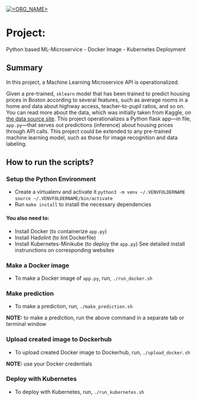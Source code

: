 [![<ORG_NAME>](https://circleci.com/gh/irtaza06/ml-microservice-docker-kubernetes.svg?style=svg)](https://circleci.com/gh/irtaza06/ml-microservice-docker-kubernetes)

# Project:

Python based ML-Microservice - Docker Image - Kubernetes Deployment

## Summary

In this project, a Machine Learning Microservice API is operationalized. 

Given a pre-trained, `sklearn` model that has been trained to predict housing prices in Boston according to several features, such as average rooms in a home and data about highway access, teacher-to-pupil ratios, and so on. You can read more about the data, which was initially taken from Kaggle, on [the data source site](https://www.kaggle.com/c/boston-housing). This project  operationalizes a Python flask app—in file, `app.py`—that serves out predictions (inference) about housing prices through API calls. This project could be extended to any pre-trained machine learning model, such as those for image recognition and data labeling.

## How to run the scripts?

### Setup the Python Environment

* Create a virtualenv and activate it
`python3 -m venv ~/.VENVFOLDERNAME`
`source ~/.VENVFOLDERNAME/bin/activate`
* Run `make install` to install the necessary dependencies
#### You also need to:
* Install Docker (to containerize `app.py`)
* Install Hadolint (to lint Dockerfile)
* Install Kubernetes-Minikube (to deploy the `app.py`) 
See detailed install instrunctions on corresponding websites 

### Make a Docker image
* To make a Docker image of `app.py`, run, `./run_docker.sh`

### Make prediction
* To make a prediction, run, `./make_prediction.sh`

**NOTE:** to make a prediction, run the above command in a separate tab or terminal window

### Upload created image to Dockerhub
* To upload created Docker image to Dockerhub, run,  `./upload_docker.sh`

**NOTE:** use your Docker credentials

### Deploy with Kubernetes 
* To deploy with Kubernetes, run,  `./run_kubernetes.sh`

 
